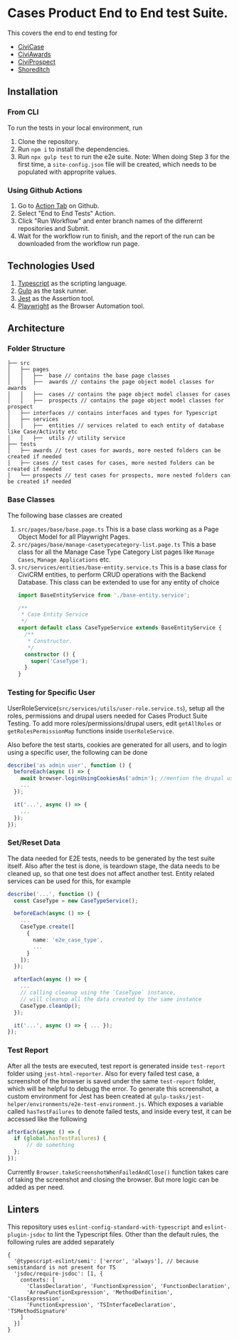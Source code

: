 # Cases Product End to End test Suite.

This covers the end to end testing for
* [CiviCase](https://github.com/compucorp/uk.co.compucorp.civicase)
* [CiviAwards](https://github.com/compucorp/uk.co.compucorp.civiawards)
* [CiviProspect](https://github.com/compucorp/uk.co.compucorp.civicrm.prospect)
* [Shoreditch](https://github.com/civicrm/org.civicrm.shoreditch)

## Installation
### From CLI
To run the tests in your local environment, run
1. Clone the repository.
2. Run `npm i` to install the dependencies.
3. Run `npx gulp test` to run the e2e suite.
Note: When doing Step 3 for the first time, a `site-config.json` file will be created, which needs to be populated with approprite values.

### Using Github Actions
1. Go to [Action Tab](https://github.com/compucorp/cases-product-suite-e2e-tests/actions) on Github.
2. Select "End to End Tests" Action.
3. Click "Run Workflow" and enter branch names of the differernt repositories and Submit.
4. Wait for the workflow run to finish, and the report of the run can be downloaded from the workflow run page.

## Technologies Used
1. [Typescript](https://www.typescriptlang.org/) as the scripting language.
2. [Gulp](https://gulpjs.com/) as the task runner.
3. [Jest](https://jestjs.io/) as the Assertion tool.
4. [Playwright](https://playwright.dev/) as the Browser Automation tool.

## Architecture
### Folder Structure
```
├── src
│   ├── pages
│   │   ├──  base // contains the base page classes
│   │   ├──  awards // contains the page object model classes for awards
│   │   ├──  cases // contains the page object model classes for cases
│   │   ├──  prospects // contains the page object model classes for prospect
│   ├── interfaces // contains interfaces and types for Typescript
│   ├── services
│   │   ├──  entities // services related to each entity of database like Case/Activity etc
│   │   ├──  utils // utility service
├── tests
│   ├── awards // test cases for awards, more nested folders can be created if needed
│   ├── cases // test cases for cases, more nested folders can be created if needed
│   └── prospects // test cases for prospects, more nested folders can be created if needed
```
### Base Classes
The following base classes are created
1. `src/pages/base/base.page.ts`
    This is a base class working as a Page Object Model for all Playwright Pages.
2. `src/pages/base/manage-casetypecategory-list.page.ts`
    This a base class for all the Manage Case Type Category List pages like `Manage Cases`, `Manage Applications` etc.
3. `src/services/entities/base-entity.service.ts`
    This is a base class for CiviCRM entities, to perform CRUD operations with the Backend Database.
    This class can be extended to use for any entity of choice
    ```ts
    import BaseEntityService from './base-entity.service';

    /**
     * Case Entity Service
     */
    export default class CaseTypeService extends BaseEntityService {
      /**
       * Constructor.
       */
      constructor () {
        super('CaseType');
      }
    }
   ```
### Testing for Specific User
UserRoleService(`src/services/utils/user-role.service.ts`), setup all the roles, permissions and drupal users needed for Cases Product Suite Testing.
To add more roles/permissions/drupal users, edit `getAllRoles` or `getRolesPermissionMap` functions inside `UserRoleService`.

Also before the test starts, cookies are generated for all users, and to login using a specific user, the following can be done
```ts
describe('as admin user', function () {
  beforeEach(async () => {
    await browser.loginUsingCookiesAs('admin'); //mention the drupal user name
    ...
  });

  it('...', async () => {
    ...
  });
});
```

### Set/Reset Data
The data needed for E2E tests, needs to be generated by the test suite itself. Also after the test is done, is teardown stage, the data needs to be cleaned up, so that one test does not affect another test.
Entity related services can be used for this, for example
```ts
describe('...', function () {
  const CaseType = new CaseTypeService();

  beforeEach(async () => {
    ...
    CaseType.create([
      {
        name: 'e2e_case_type',
        ...
      }
    ]);
  });

  afterEach(async () => {
    ...
    // calling cleanup using the `CaseType` instance,
    // will cleanup all the data created by the same instance
    CaseType.cleanUp();
  });

  it('...', async () => { ... });
});
```

### Test Report
After all the tests are executed, test report is generated inside `test-report` folder using `jest-html-reporter`.
Also for every failed test case, a screenshot of the browser is saved under the same `test-report` folder, which will be helpful to debugg the error.
To generate this screenshot, a custom environment for Jest has been created at `gulp-tasks/jest-helper/environments/e2e-test-environment.js`.
Which exposes a variable called `hasTestFailures` to denote failed tests, and inside every test, it can be accessed like the following
```ts
afterEach(async () => {
  if (global.hasTestFailures) {
      // do something
  };
});
```
Currently `Browser.takeScreenshotWhenFailedAndClose()` function takes care of taking the screenshot and closing the browser. But more logic can be added as per need.

## Linters
This repository uses `eslint-config-standard-with-typescript` and `eslint-plugin-jsdoc` to lint the Typescript files.
Other than the default rules, the following rules are added separately
```
{
  '@typescript-eslint/semi': ['error', 'always'], // because semistandard is not present for TS
  'jsdoc/require-jsdoc': [1, {
    contexts: [
      'ClassDeclaration', 'FunctionExpression', 'FunctionDeclaration',
      'ArrowFunctionExpression', 'MethodDefinition', 'ClassExpression',
      'FunctionExpression', 'TSInterfaceDeclaration', 'TSMethodSignature'
    ]
  }]
}
```
